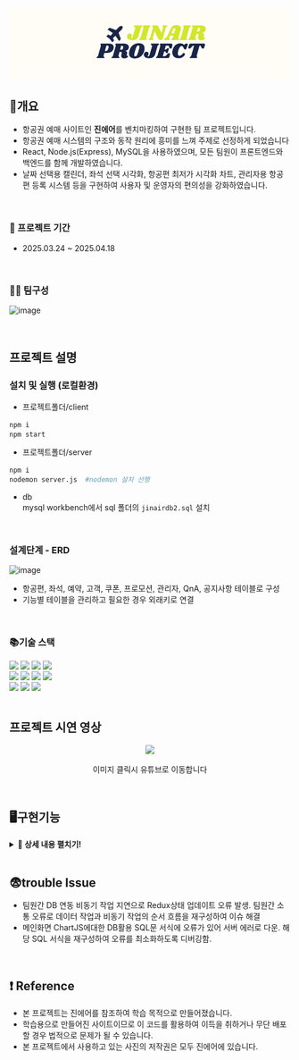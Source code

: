<p align="center">
  <img src="https://github.com/2eo2yeo/jinAir/blob/main/client/public/images/readmetitle.png?raw=true">
</p>


## 📄개요
- 항공권 예매 사이트인 <B>진에어</B>를 벤치마킹하여 구현한 팀 프로젝트입니다.
- 항공권 예매 시스템의 구조와 동작 원리에 흥미를 느껴 주제로 선정하게 되었습니다
- React, Node.js(Express), MySQL을 사용하였으며, 모든 팀원이 프론트엔드와 백엔드를 함께 개발하였습니다.
- 날짜 선택용 캘린더, 좌석 선택 시각화, 항공편 최저가 시각화 차트, 관리자용 항공편 등록 시스템 등을 구현하여 사용자 및 운영자의 편의성을 강화하였습니다.

<br>



### 📆 프로젝트 기간
- 2025.03.24 ~ 2025.04.18

<br>

### 🙋‍♀️ 팀구성
![image](https://github.com/user-attachments/assets/35e53052-3316-4f53-aee8-b5738a94ed3c)


<br>

## 프로젝트 설명

### 설치 및 실행 (로컬환경)
- 프로젝트폴더/client 
```bash
npm i 
npm start
```
- 프로젝트폴더/server 
```bash
npm i 
nodemon server.js  #nodemon 설치 선행
```
- db <br>
  mysql workbench에서 sql 폴더의 `jinairdb2.sql` 설치


<br>

### 설계단계 - ERD 
![image](https://github.com/user-attachments/assets/9ad5db3e-592b-49f2-9686-63a549a3d0c0)

- 항공편, 좌석, 예약, 고객, 쿠폰, 프로모션, 관리자, QnA, 공지사항 테이블로 구성
- 기능별 테이블을 관리하고 필요한 경우 외래키로 연결
  
<br>

### 📚기술 스택

<div align=left> 
  <img src="https://img.shields.io/badge/html5-E34F26?style=for-the-badge&logo=html5&logoColor=white"> 
  <img src="https://img.shields.io/badge/css-1572B6?style=for-the-badge&logo=css3&logoColor=white"> 
  <img src="https://img.shields.io/badge/javascript-F7DF1E?style=for-the-badge&logo=javascript&logoColor=black"> 
  <img src="https://img.shields.io/badge/mysql-4479A1?style=for-the-badge&logo=mysql&logoColor=white"> 
  <br>
  <img src="https://img.shields.io/badge/react-61DAFB?style=for-the-badge&logo=react&logoColor=black"> 
  <img src="https://img.shields.io/badge/node.js-339933?style=for-the-badge&logo=Node.js&logoColor=white">
  <img src="https://img.shields.io/badge/express-000000?style=for-the-badge&logo=express&logoColor=white">
  <img src="https://img.shields.io/badge/bootstrap-7952B3?style=for-the-badge&logo=bootstrap&logoColor=white">
  <br>
  <img src="https://img.shields.io/badge/github-181717?style=for-the-badge&logo=github&logoColor=white">
  <img src="https://img.shields.io/badge/git-F05032?style=for-the-badge&logo=git&logoColor=white">
  <img src="https://img.shields.io/badge/fontawesome-339AF0?style=for-the-badge&logo=fontawesome&logoColor=white">
  <br>
</div>

<br>



## 프로젝트 시연 영상

<p align="center">
  <a href="https://www.youtube.com/watch?v=M7Z2InRdMh0" target="_blank">
    <img src="https://github.com/user-attachments/assets/a9ff6647-b12e-4b5c-b42e-c002f4b6face" width="700" />
  </a>
</p>

<p align="center"> 이미지 클릭시 유튜브로 이동합니다 </p>
<br>

## 🖥구현기능 


<details>
<summary><strong>📌 상세 내용 펼치기!</strong></summary>
<div markdown="1">

📁 회원가입
- 회원가입 유효성 체크(필요 정보 입력, 약관 동의)
- 이메일 인증 기능 활용
  
📁 로그인
- 입력 정보 유효성 체크(아이디, 비밀번호)
- SNS 간편 로그인 기능
- 개인정보를 활용한 아이디·비밀번호 찾기 기능구현
  
📁 메인페이지
- 이미지 슬라이드 (swiper, slick)
- DB연동 및 chartJS를 활용한 일일 최저가 조회
- 우측하단의 사이드 바에서 위로가기 버튼을 통해 위치 이동 가능
- 항공편 예약 / 예약 조회 가능

📁 예약
- 왕복/편도 구간 설정
- DB에 저장된 출발 공항과 도착 공항을 선택
- 캘린더를 활용한 여행일정 설정
- 탑승 승객 유형 지정 및 항공권 조회

📁 결제정보 선택 및 입력
- 여행 일정에따라 일반석/프리미엄 석 선택(왕복의 경우 오는 편까지)
- 탑승객 정보 입력
- 구간별 금액 확인 등 가능
- 선택한 좌석 등급에 따른 지정좌석 선택 가능(필수X) 
  
📁 결제페이지
- DB에 저장된 쿠폰 적용 가능
- 토스페이먼츠 API를 활용한 결제 기능 구현

📁 챗봇
- 우측하단 사이드 바 아이콘을 통해 진입하며 항공편 스케줄 조회 및 예약조회
- 항공편 조회 후 메인 화면에 반영 기능
  
📁 환율 계산
- 우측하단 사이드 바 아이콘을 통해 진입하며 달러, 엔화, 유로화를 원화로 환산하는 기능
  
📁 마이페이지
- 쿠폰 / 예약 조회
- 회원 정보 수정, 프로필 사진 설정
- 관심 지역 설정
- 고객 문의 내역과 관리자 답변 확인
- 탑승권 메일 발송 (탑승 당일 활성화, EmailJS 라이브러리 활용)

📁 맞춤항공권
- 사용자가 설정한 관심지역과 카테고리별로 가까운 날짜의 항공편 추천
  
📁 관리자페이지
- 공지사항 등록, 수정, 삭제 기능
- 문의사항 답변으로 답변된 문의와 되지 않은 답변으로 구분 가능
- 항공편 등록, 조회, 검색, 삭제 등 관리 기능

📁 고객 문의 작성 폼
- multer를 통한 사진 첨부 기능 제공


</div>
</details>

<br>

## 😨trouble Issue
- 팀원간 DB 연동 비동기 작업 지연으로 Redux상태 업데이트 오류 발생. 팀원간 소통 오류로 데이터 작업과 비동기 작업의 순서 흐름을 재구성하여 이슈 해결
- 메인화면 ChartJS에대한 DB활용 SQL문 서식에 오류가 있어 서버 에러로 다운. 해당 SQL 서식을 재구성하여 오류를 최소화하도록 디버깅함. 
<br>

## ❗ Reference

- 본 프로젝트는 진에어를 참조하여 학습 목적으로 만들어졌습니다.
- 학습용으로 만들어진 사이트이므로 이 코드를 활용하여 이득을 취하거나 무단 배포할 경우 법적으로 문제가 될 수 있습니다.
- 본 프로젝트에서 사용하고 있는 사진의 저작권은 모두 진에어에 있습니다. 
<br>
<br><br><br>
